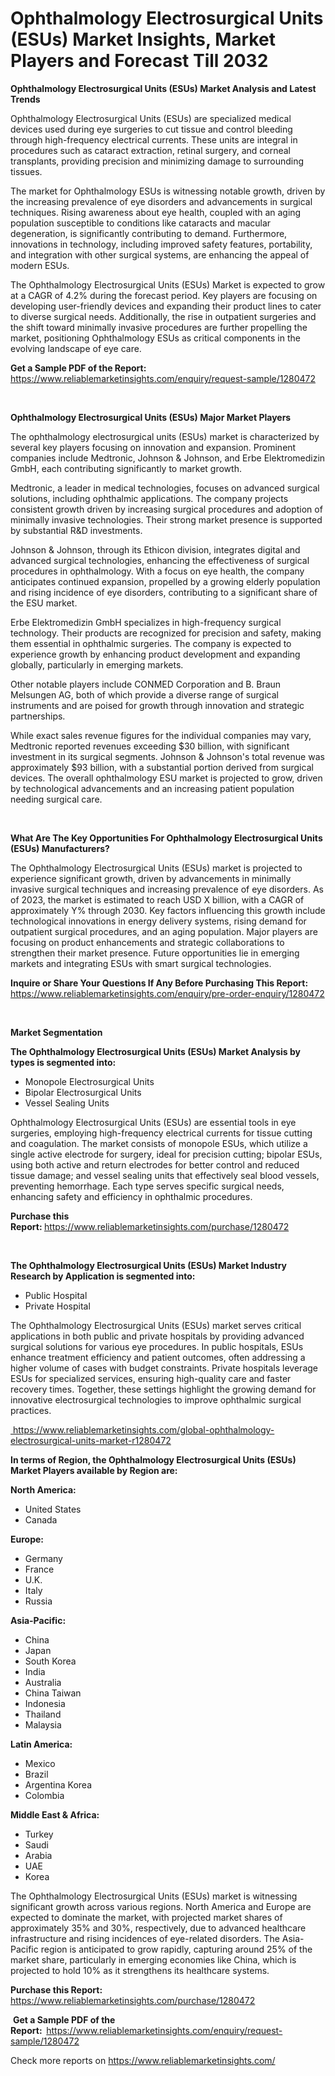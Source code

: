 <p><h1>Ophthalmology Electrosurgical Units (ESUs) Market Insights, Market Players and Forecast Till 2032</h1></p><p><strong>Ophthalmology Electrosurgical Units (ESUs) Market Analysis and Latest Trends</strong></p>
<p><p>Ophthalmology Electrosurgical Units (ESUs) are specialized medical devices used during eye surgeries to cut tissue and control bleeding through high-frequency electrical currents. These units are integral in procedures such as cataract extraction, retinal surgery, and corneal transplants, providing precision and minimizing damage to surrounding tissues.</p><p>The market for Ophthalmology ESUs is witnessing notable growth, driven by the increasing prevalence of eye disorders and advancements in surgical techniques. Rising awareness about eye health, coupled with an aging population susceptible to conditions like cataracts and macular degeneration, is significantly contributing to demand. Furthermore, innovations in technology, including improved safety features, portability, and integration with other surgical systems, are enhancing the appeal of modern ESUs.</p><p>The Ophthalmology Electrosurgical Units (ESUs) Market is expected to grow at a CAGR of 4.2% during the forecast period. Key players are focusing on developing user-friendly devices and expanding their product lines to cater to diverse surgical needs. Additionally, the rise in outpatient surgeries and the shift toward minimally invasive procedures are further propelling the market, positioning Ophthalmology ESUs as critical components in the evolving landscape of eye care.</p></p>
<p><strong>Get a Sample PDF of the Report:&nbsp;</strong> <a href="https://www.reliablemarketinsights.com/enquiry/request-sample/1280472?utm_campaign=3015&utm_medium=2&utm_source=Github&utm_content=ia&utm_term=24032025&utm_id=ophthalmology-electrosurgical-units-esus">https://www.reliablemarketinsights.com/enquiry/request-sample/1280472</a></p>
<p>&nbsp;</p>
<p><strong>Ophthalmology Electrosurgical Units (ESUs) Major Market Players</strong></p>
<p><p>The ophthalmology electrosurgical units (ESUs) market is characterized by several key players focusing on innovation and expansion. Prominent companies include Medtronic, Johnson & Johnson, and Erbe Elektromedizin GmbH, each contributing significantly to market growth.</p><p>Medtronic, a leader in medical technologies, focuses on advanced surgical solutions, including ophthalmic applications. The company projects consistent growth driven by increasing surgical procedures and adoption of minimally invasive technologies. Their strong market presence is supported by substantial R&D investments.</p><p>Johnson & Johnson, through its Ethicon division, integrates digital and advanced surgical technologies, enhancing the effectiveness of surgical procedures in ophthalmology. With a focus on eye health, the company anticipates continued expansion, propelled by a growing elderly population and rising incidence of eye disorders, contributing to a significant share of the ESU market.</p><p>Erbe Elektromedizin GmbH specializes in high-frequency surgical technology. Their products are recognized for precision and safety, making them essential in ophthalmic surgeries. The company is expected to experience growth by enhancing product development and expanding globally, particularly in emerging markets.</p><p>Other notable players include CONMED Corporation and B. Braun Melsungen AG, both of which provide a diverse range of surgical instruments and are poised for growth through innovation and strategic partnerships.</p><p>While exact sales revenue figures for the individual companies may vary, Medtronic reported revenues exceeding $30 billion, with significant investment in its surgical segments. Johnson & Johnson's total revenue was approximately $93 billion, with a substantial portion derived from surgical devices. The overall ophthalmology ESU market is projected to grow, driven by technological advancements and an increasing patient population needing surgical care.</p></p>
<p>&nbsp;</p>
<p><strong>What Are The Key Opportunities For Ophthalmology Electrosurgical Units (ESUs) Manufacturers?</strong></p>
<p><p>The Ophthalmology Electrosurgical Units (ESUs) market is projected to experience significant growth, driven by advancements in minimally invasive surgical techniques and increasing prevalence of eye disorders. As of 2023, the market is estimated to reach USD X billion, with a CAGR of approximately Y% through 2030. Key factors influencing this growth include technological innovations in energy delivery systems, rising demand for outpatient surgical procedures, and an aging population. Major players are focusing on product enhancements and strategic collaborations to strengthen their market presence. Future opportunities lie in emerging markets and integrating ESUs with smart surgical technologies.</p></p>
<p><strong>Inquire or Share Your Questions If Any Before Purchasing This Report:</strong> <a href="https://www.reliablemarketinsights.com/enquiry/pre-order-enquiry/1280472?utm_campaign=3015&utm_medium=2&utm_source=Github&utm_content=ia&utm_term=24032025&utm_id=ophthalmology-electrosurgical-units-esus">https://www.reliablemarketinsights.com/enquiry/pre-order-enquiry/1280472</a></p>
<p>&nbsp;</p>
<p><strong>Market Segmentation</strong></p>
<p><strong>The Ophthalmology Electrosurgical Units (ESUs) Market Analysis by types is segmented into:</strong></p>
<p><ul><li>Monopole Electrosurgical Units</li><li>Bipolar Electrosurgical Units</li><li>Vessel Sealing Units</li></ul></p>
<p><p>Ophthalmology Electrosurgical Units (ESUs) are essential tools in eye surgeries, employing high-frequency electrical currents for tissue cutting and coagulation. The market consists of monopole ESUs, which utilize a single active electrode for surgery, ideal for precision cutting; bipolar ESUs, using both active and return electrodes for better control and reduced tissue damage; and vessel sealing units that effectively seal blood vessels, preventing hemorrhage. Each type serves specific surgical needs, enhancing safety and efficiency in ophthalmic procedures.</p></p>
<p><strong>Purchase this Report:&nbsp;</strong><a href="https://www.reliablemarketinsights.com/purchase/1280472?utm_campaign=3015&utm_medium=2&utm_source=Github&utm_content=ia&utm_term=24032025&utm_id=ophthalmology-electrosurgical-units-esus">https://www.reliablemarketinsights.com/purchase/1280472</a></p>
<p>&nbsp;</p>
<p><strong>The Ophthalmology Electrosurgical Units (ESUs) Market Industry Research by Application is segmented into:</strong></p>
<p><ul><li>Public Hospital</li><li>Private Hospital</li></ul></p>
<p><p>The Ophthalmology Electrosurgical Units (ESUs) market serves critical applications in both public and private hospitals by providing advanced surgical solutions for various eye procedures. In public hospitals, ESUs enhance treatment efficiency and patient outcomes, often addressing a higher volume of cases with budget constraints. Private hospitals leverage ESUs for specialized services, ensuring high-quality care and faster recovery times. Together, these settings highlight the growing demand for innovative electrosurgical technologies to improve ophthalmic surgical practices.</p></p>
<p><a href="https://www.reliablemarketinsights.com/global-ophthalmology-electrosurgical-units-market-r1280472?utm_campaign=3015&utm_medium=2&utm_source=Github&utm_content=ia&utm_term=24032025&utm_id=ophthalmology-electrosurgical-units-esus">&nbsp;https://www.reliablemarketinsights.com/global-ophthalmology-electrosurgical-units-market-r1280472</a></p>
<p><strong>In terms of Region, the Ophthalmology Electrosurgical Units (ESUs) Market Players available by Region are:</strong></p>
<p>
    <p> <strong> North America: </strong>
        <ul>
            <li>United States</li>
            <li>Canada</li>
        </ul>
        </p> 
    <p> <strong> Europe: </strong>
        <ul>
            <li>Germany</li>
            <li>France</li>
            <li>U.K.</li>
            <li>Italy</li>
            <li>Russia</li>
        </ul>
        </p> 
    <p> <strong> Asia-Pacific: </strong>
        <ul>
            <li>China</li>
            <li>Japan</li>
            <li>South Korea</li>
            <li>India</li>
            <li>Australia</li>
            <li>China Taiwan</li>
            <li>Indonesia</li>
            <li>Thailand</li>
            <li>Malaysia</li>
        </ul>
        </p> 
    <p> <strong> Latin America: </strong>
        <ul>
            <li>Mexico</li>
            <li>Brazil</li>
            <li>Argentina Korea</li>
            <li>Colombia</li>
        </ul>
        </p> 
    <p> <strong> Middle East & Africa: </strong>
        <ul>
            <li>Turkey</li>
            <li>Saudi</li>
            <li>Arabia</li>
            <li>UAE</li>
            <li>Korea</li>
        </ul>
    </p>
    </p>
<p><p>The Ophthalmology Electrosurgical Units (ESUs) market is witnessing significant growth across various regions. North America and Europe are expected to dominate the market, with projected market shares of approximately 35% and 30%, respectively, due to advanced healthcare infrastructure and rising incidences of eye-related disorders. The Asia-Pacific region is anticipated to grow rapidly, capturing around 25% of the market share, particularly in emerging economies like China, which is projected to hold 10% as it strengthens its healthcare systems.</p></p>
<p><strong>Purchase this Report: </strong><a href="https://www.reliablemarketinsights.com/purchase/1280472?utm_campaign=3015&utm_medium=2&utm_source=Github&utm_content=ia&utm_term=24032025&utm_id=ophthalmology-electrosurgical-units-esus">https://www.reliablemarketinsights.com/purchase/1280472</a></p>
<p>&nbsp;<strong>Get a Sample PDF of the Report:&nbsp;&nbsp;</strong><a href="https://www.reliablemarketinsights.com/enquiry/request-sample/1280472?utm_campaign=3015&utm_medium=2&utm_source=Github&utm_content=ia&utm_term=24032025&utm_id=ophthalmology-electrosurgical-units-esus">https://www.reliablemarketinsights.com/enquiry/request-sample/1280472</a></p>
<p><strong></strong></p>
<p>Check more reports on <a href="https://www.reliablemarketinsights.com/?utm_campaign=3015&utm_medium=2&utm_source=Github&utm_content=ia&utm_term=24032025&utm_id=ophthalmology-electrosurgical-units-esus">https://www.reliablemarketinsights.com/</a></p>